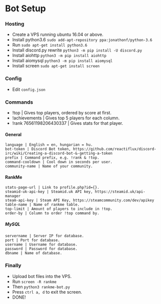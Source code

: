# Bot Setup
### Hosting
- Create a VPS running ubuntu 16.04 or above.
- Install python3.6 ``sudo add-apt-repository ppa:jonathonf/python-3.6``
- Run ``sudo apt-get install python3.6``
- Install discord.py rewrite ``python3 -m pip install -U discord.py``
- Install aiohttp ``python3 -m pip install aiohttp``
- Install aiomysql ``python3 -m pip install aiomysql``
- Install screen ``sudo apt-get install screen``

### Config
- Edit ``config.json``

### Commands
- !top | Gives top players, ordered by score at first.
- !achievements | Gives top 5 players for each column.
- !rank 76561198206430337 | Gives stats for that player.

#### General
```
language | English = en, hungarian = hu.
bot-token | Discord Bot token, https://github.com/reactiflux/discord-irc/wiki/Creating-a-discord-bot-&-getting-a-token
prefix | Command prefix, e.g. !rank & !top.
command-cooldown | Cool down in seconds per user.
community-name | Name of your community.
```

#### RankMe
```
stats-page-url | Link to profile.php?id={}.
steamid-uk-api-key | Steamid.uk API key, https://steamid.uk/api-manager
steam-api-key | Steam API Key, https://steamcommunity.com/dev/apikey
table-name | Name of rankme table.
top-limit | Amount of players to include in !top.
order-by | Column to order !top command by.
```
##### MySQL
```
servername | Server IP for database.
port | Port for database.
username | Username for database.
password | Password for database.
dbname | Name of database.
```

### Finally
- Upload bot files into the VPS.
- Run ``screen -R rankme``
- Then ``python3 rankme-bot.py``
- Press ``ctrl a, d`` to exit the screen.
- DONE!
